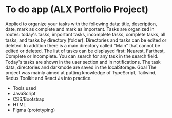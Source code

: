# To do app (ALX Portfolio Project)
Applied to organize your tasks with the following data: title, description, date, mark as complete and mark as important.
Tasks are organized in routes: today's tasks, important tasks, incomplete tasks, complete tasks, all tasks, and tasks by directory (folder). Directories and tasks can be edited or deleted. In addition there is a main directory called "Main" that cannot be edited or deleted.
The list of tasks can be displayed first: Nearest, Farthest, Complete or Incomplete.
You can search for any task in the search field.
Today's tasks are shown in the user section and in notifications.
The task data, directories and darkmode are saved in the localStorage.
Goal
The project was mainly aimed at putting knowledge of TypeScript, Tailwind, Redux Toolkit and React Js into practice.

- Tools used
- JavaScript
- CSS/Bootstrap
- HTML
- Figma (prototyping)
